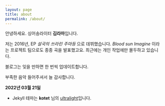 ```yaml
---
layout: page
title: about
permalink: /about/
---
```

안녕하세요. 싱어송라이터 **김라마**입니다.

저는 2016년, EP _설국의 쓰라린 주마등_ 으로 데뷔했습니다.
_Blood sun Imagine_ 이라는 프로젝트 팀으로도 종종 곡을 발표했고요.
최근에는 개인 작업에만 몰두하고 있습니다.

블로그는 잊을 만하면 한 번씩 업데이트합니다.

부족한 음악 들어주셔서 늘 감사합니다.

**2022년 03월 21일**

- Jekyll 테마는 **kotet** 님의 [ultralight](https://github.com/kotet/ultralight/)입니다.
